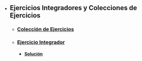 - ## Ejercicios Integradores y Colecciones de Ejercicios
	- ### [Colección de Ejercicios](./Colección-Ejercicios.doc)
	- ### [Ejercicio Integrador](./Ejercicio-integrador.docx)
		- #### [Solución](./Ejercicio-integrador-Solucion.docx)
